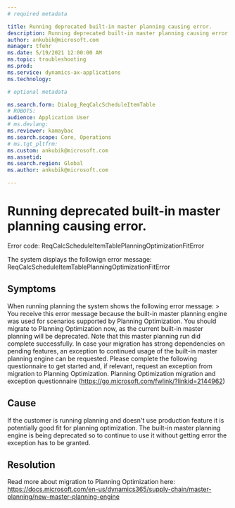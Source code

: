 ```yaml
---
# required metadata

title: Running deprecated built-in master planning causing error.
description: Running deprecated built-in master planning causing error.
author: ankubik@microsoft.com
manager: tfehr
ms.date: 5/19/2021 12:00:00 AM
ms.topic: troubleshooting
ms.prod: 
ms.service: dynamics-ax-applications
ms.technology: 

# optional metadata

ms.search.form: Dialog_ReqCalcScheduleItemTable
# ROBOTS: 
audience: Application User
# ms.devlang: 
ms.reviewer: kamaybac
ms.search.scope: Core, Operations
# ms.tgt_pltfrm: 
ms.custom: ankubik@microsoft.com
ms.assetid: 
ms.search.region: Global
ms.author: ankubik@microsoft.com

---
```


# Running deprecated built-in master planning causing error.

Error code: ReqCalcScheduleItemTablePlanningOptimizationFitError

The system displays the followign error message:
	ReqCalcScheduleItemTablePlanningOptimizationFitError



## Symptoms
When running planning the system shows the following error message: > You receive this error message because the built-in master planning engine was used for scenarios supported by Planning Optimization. You should migrate to Planning Optimization now, as the current built-in master planning will be deprecated. Note that this master planning run did complete successfully.  In case your migration has strong dependencies on pending features, an exception to continued usage of the built-in master planning engine can be requested.  Please complete the following questionnaire to get started and, if relevant, request an exception from migration to Planning Optimization.  Planning Optimization migration and exception questionnaire (https://go.microsoft.com/fwlink/?linkid=2144962)

## Cause
If the customer is running planning and doesn't use production feature it is potentially good fit for planning optimization. The built-in master planning engine is being deprecated so to continue to use it without getting error the exception has to be granted.

## Resolution
Read more about migration to Planning Optimization here: https://docs.microsoft.com/en-us/dynamics365/supply-chain/master-planning/new-master-planning-engine



